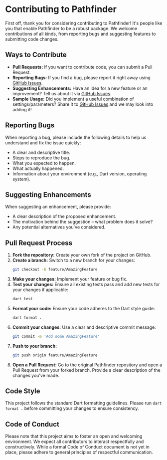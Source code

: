 # Contributing to Pathfinder

First off, thank you for considering contributing to Pathfinder! It's people like you that enable Pathfinder to be a robust package. We welcome contributions of all kinds, from reporting bugs and suggesting features to submitting code changes.

## Ways to Contribute

*   **Pull Requests:** If you want to contribute code, you can submit a Pull Request.
*   **Reporting Bugs:** If you find a bug, please report it right away using [GitHub Issues](https://github.com/brayflex/pathfinder/issues).
*   **Suggesting Enhancements:** Have an idea for a new feature or an improvement? Tell us about it via [GitHub Issues](https://github.com/brayflex/pathfinder/issues).
*   **Sample Usage:** Did you implement a useful combination of settings/parameters? Share it to [GitHub Issues](https://github.com/brayflex/pathfinder/issues) and we may look into adding it!

## Reporting Bugs

When reporting a bug, please include the following details to help us understand and fix the issue quickly:

*   A clear and descriptive title.
*   Steps to reproduce the bug.
*   What you expected to happen.
*   What actually happened.
*   Information about your environment (e.g., Dart version, operating system).

## Suggesting Enhancements

When suggesting an enhancement, please provide:

*   A clear description of the proposed enhancement.
*   The motivation behind the suggestion – what problem does it solve?
*   Any potential alternatives you've considered.

## Pull Request Process

1.  **Fork the repository:** Create your own fork of the project on GitHub.
2.  **Create a branch:** Switch to a new branch for your changes:
    ```bash
    git checkout -b feature/AmazingFeature
    ```
3.  **Make your changes:** Implement your feature or bug fix.
4.  **Test your changes:** Ensure all existing tests pass and add new tests for your changes if applicable:
    ```bash
    dart test
    ```
5.  **Format your code:** Ensure your code adheres to the Dart style guide:
    ```bash
    dart format .
    ```
6.  **Commit your changes:** Use a clear and descriptive commit message:
    ```bash
    git commit -m 'Add some AmazingFeature'
    ```
7.  **Push to your branch:**
    ```bash
    git push origin feature/AmazingFeature
    ```
8.  **Open a Pull Request:** Go to the original Pathfinder repository and open a Pull Request from your forked branch. Provide a clear description of the changes you've made.

## Code Style

This project follows the standard Dart formatting guidelines. Please run `dart format .` before committing your changes to ensure consistency.

## Code of Conduct

Please note that this project aims to foster an open and welcoming environment. We expect all contributors to interact respectfully and constructively. While a formal Code of Conduct document is not yet in place, please adhere to general principles of respectful communication.
